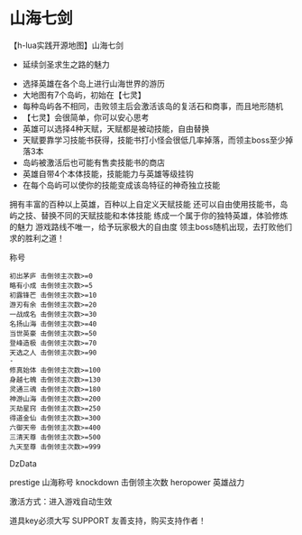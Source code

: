 # 山海七剑
【h-lua实践开源地图】山海七剑
 * 延续剑圣求生之路的魅力

- 选择英雄在各个岛上进行山海世界的游历
- 大地图有7个岛屿，初始在【七灵】
- 每种岛屿各不相同，击败领主后会激活该岛的复活石和商事，而且地形随机
- 【七灵】会很简单，你可以安心思考
- 英雄可以选择4种天赋，天赋都是被动技能，自由替换
- 天赋要靠学习技能书获得，技能书打小怪会很低几率掉落，而领主boss至少掉落3本
- 岛屿被激活后也可能有售卖技能书的商店
- 英雄自带4个本体技能，技能能力与英雄等级挂钩
- 在每个岛屿可以使你的技能变成该岛特征的神奇独立技能

拥有丰富的百种以上英雄，百种以上自定义天赋技能
还可以自由使用技能书，岛屿之技、替换不同的天赋技能和本体技能
练成一个属于你的独特英雄，体验修炼的魅力
游戏路线不唯一，给予玩家极大的自由度
领主boss随机出现，去打败他们求的胜利之道！

称号
```
初出茅庐 击倒领主次数>=0
略有小成 击倒领主次数>=5
初露锋芒 击倒领主次数>=10
游刃有余 击倒领主次数>=20
一战成名 击倒领主次数>=30
名扬山海 击倒领主次数>=40
当世英豪 击倒领主次数>=50
登峰造极 击倒领主次数>=70
天选之人 击倒领主次数>=90
-
修真始体 击倒领主次数>=100
身越七魄 击倒领主次数>=130
灵通三魂 击倒领主次数>=180
神游山海 击倒领主次数>=200
灭劫星窍 击倒领主次数>=250
得道金仙 击倒领主次数>=300
六御天帝 击倒领主次数>=400
三清天尊 击倒领主次数>=500
九天至尊 击倒领主次数>=999
```

DzData

prestige 山海称号
knockdown 击倒领主次数
heropower 英雄战力

激活方式：进入游戏自动生效

道具key必须大写
SUPPORT 友善支持，购买支持作者！